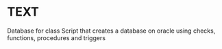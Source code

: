 # TEXT
Database for class
Script that creates a database on oracle using checks, functions, procedures and triggers
